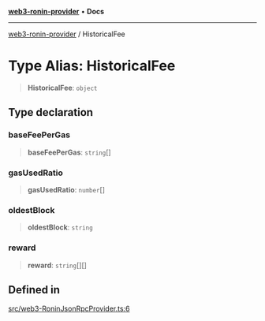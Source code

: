 [**web3-ronin-provider**](../README.md) • **Docs**

***

[web3-ronin-provider](../globals.md) / HistoricalFee

# Type Alias: HistoricalFee

> **HistoricalFee**: `object`

## Type declaration

### baseFeePerGas

> **baseFeePerGas**: `string`[]

### gasUsedRatio

> **gasUsedRatio**: `number`[]

### oldestBlock

> **oldestBlock**: `string`

### reward

> **reward**: `string`[][]

## Defined in

[src/web3-RoninJsonRpcProvider.ts:6](https://github.com/chuacw/web3-ronin-provider/blob/3fc214e27766815592deb24c85c0a23477593bed/src/web3-RoninJsonRpcProvider.ts#L6)
